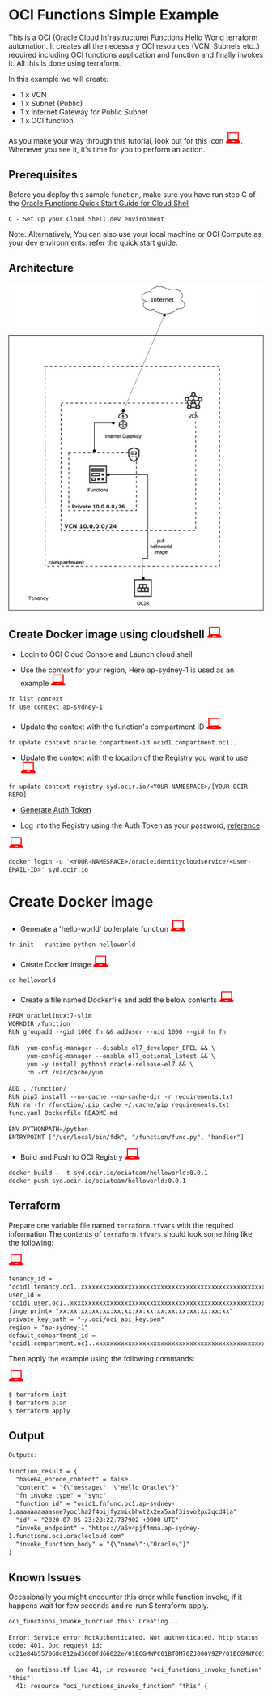 # OCI Functions Simple Example

This is a OCI (Oracle Cloud Infrastructure) Functions Hello World terraform automation. It creates all the necessary OCI resources (VCN, Subnets etc..) required including OCI functions application and function and finally invokes it. All this is done using terraform.

In this example we will create:
* 1 x VCN
* 1 x Subnet (Public)
* 1 x Internet Gateway for Public Subnet
* 1 x OCI function

As you make your way through this tutorial, look out for this icon ![user input icon](./images/userinput.png).
Whenever you see it, it's time for you to perform an action.

## Prerequisites

Before you deploy this sample function, make sure you have run step C of the [Oracle Functions Quick Start Guide for Cloud Shell](https://www.oracle.com/webfolder/technetwork/tutorials/infographics/oci_functions_cloudshell_quickview/functions_quickview_top/functions_quickview/index.html)

    C - Set up your Cloud Shell dev environment

Note: Alternatively, You can also use your local machine or OCI Compute as your dev environments. refer the quick start guide.

## Architecture

![Helloworld Function](./images/helloworld.png)

## Create Docker image using cloudshell ![user input icon](./images/userinput.png)

*  Login to OCI Cloud Console and Launch cloud shell


*  Use the context for your region, Here ap-sydney-1 is used as an example ![user input icon](./images/userinput.png)
```
fn list context
fn use context ap-sydney-1
```


*  Update the context with the function's compartment ID ![user input icon](./images/userinput.png)
```
fn update context oracle.compartment-id ocid1.compartment.oc1..
```


*  Update the context with the location of the Registry you want to use ![user input icon](./images/userinput.png)
```
fn update context registry syd.ocir.io/<YOUR-NAMESPACE>/[YOUR-OCIR-REPO]
```

*  [Generate Auth Token](https://docs.cloud.oracle.com/en-us/iaas/Content/Registry/Tasks/registrygettingauthtoken.htm)


*  Log into the Registry using the Auth Token as your password, [reference](https://docs.cloud.oracle.com/en-us/iaas/Content/Functions/Tasks/functionslogintoocir.htm)

![user input icon](./images/userinput.png)
```
docker login -u '<YOUR-NAMESPACE>/oracleidentitycloudservice/<User-EMAIL-ID>' syd.ocir.io
```
  


#  Create Docker image


*  Generate a 'hello-world' boilerplate function ![user input icon](./images/userinput.png)
```
fn init --runtime python helloworld
```


*  Create Docker image ![user input icon](./images/userinput.png)
```
cd helloworld
```

*  Create a file named Dockerfile and add the below contents ![user input icon](./images/userinput.png)
```
FROM oraclelinux:7-slim
WORKDIR /function
RUN groupadd --gid 1000 fn && adduser --uid 1000 --gid fn fn

RUN  yum-config-manager --disable ol7_developer_EPEL && \
     yum-config-manager --enable ol7_optional_latest && \
     yum -y install python3 oracle-release-el7 && \
     rm -rf /var/cache/yum

ADD . /function/
RUN pip3 install --no-cache --no-cache-dir -r requirements.txt
RUN rm -fr /function/.pip_cache ~/.cache/pip requirements.txt func.yaml Dockerfile README.md

ENV PYTHONPATH=/python
ENTRYPOINT ["/usr/local/bin/fdk", "/function/func.py", "handler"]
```


*  Build and Push to OCI Registry ![user input icon](./images/userinput.png)
```
docker build . -t syd.ocir.io/ociateam/helloworld:0.0.1
docker push syd.ocir.io/ociateam/helloworld:0.0.1
```



## Terraform
Prepare one variable file named `terraform.tfvars` with the required information 
The contents of `terraform.tfvars` should look something like the following:

![user input icon](./images/userinput.png)
```
tenancy_id = "ocid1.tenancy.oc1..xxxxxxxxxxxxxxxxxxxxxxxxxxxxxxxxxxxxxxxxxxxxxxxxxxxxxxxxxxxx"
user_id = "ocid1.user.oc1..xxxxxxxxxxxxxxxxxxxxxxxxxxxxxxxxxxxxxxxxxxxxxxxxxxxxxxxxxxxx"
fingerprint= "xx:xx:xx:xx:xx:xx:xx:xx:xx:xx:xx:xx:xx:xx:xx:xx"
private_key_path = "~/.oci/oci_api_key.pem"
region = "ap-sydney-1"
default_compartment_id = "ocid1.compartment.oc1..xxxxxxxxxxxxxxxxxxxxxxxxxxxxxxxxxxxxxxxxxxxxxxxxxxxxxxxxxxxx"
```

Then apply the example using the following commands:

![user input icon](./images/userinput.png)
```
$ terraform init
$ terraform plan
$ terraform apply
```

## Output

```
Outputs:

function_result = {
  "base64_encode_content" = false
  "content" = "{\"message\": \"Hello Oracle\"}"
  "fn_invoke_type" = "sync"
  "function_id" = "ocid1.fnfunc.oc1.ap-sydney-1.aaaaaaaaaasne7yoclha2f4bijfyzmicbhwt2x2ex5xaf3isvo2px2qcd4la"
  "id" = "2020-07-05 23:28:22.737902 +0000 UTC"
  "invoke_endpoint" = "https://a6v4pjf4mma.ap-sydney-1.functions.oci.oraclecloud.com"
  "invoke_function_body" = "{\"name\":\"Oracle\"}"
}
```

## Known Issues

Occasionally you might encounter this error while function invoke, if it happens wait for few seconds and 
re-run $ terraform apply.
```
oci_functions_invoke_function.this: Creating...

Error: Service error:NotAuthenticated. Not authenticated. http status code: 401. Opc request id: cd21e84b557068d812ad3660fd66022e/01ECGMWPC01BT0M70ZJ000Y9ZP/01ECGMWPC01BT0M70ZJ000Y9ZQ

  on functions.tf line 41, in resource "oci_functions_invoke_function" "this":
  41: resource "oci_functions_invoke_function" "this" {
```